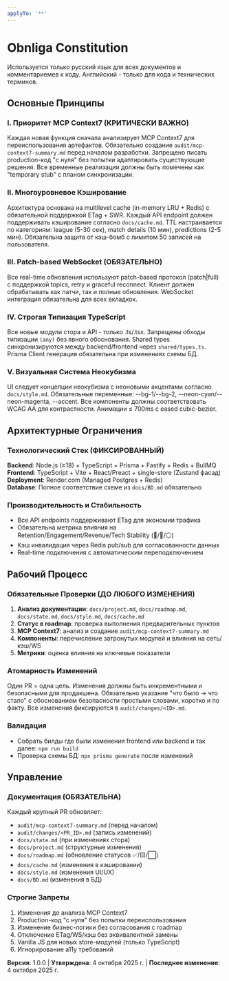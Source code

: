 ```yaml
---
applyTo: '**'
---
```

# Obnliga Constitution
<!-- Футбольная лига Обнинска - Telegram WebApp -->
Используется только русский язык для всех документов и комментариемев к коду. Английский - только для кода и технических терминов.

## Основные Принципы

### I. Приоритет MCP Context7 (КРИТИЧЕСКИ ВАЖНО)
Каждая новая функция сначала анализирует MCP Context7 для переиспользования артефактов. Обязательно создание `audit/mcp-context7-summary.md` перед началом разработки. Запрещено писать production-код "с нуля" без попытки адаптировать существующие решения. Все временные реализации должны быть помечены как "temporary stub" с планом синхронизации.

### II. Многоуровневое Кэширование
Архитектура основана на multilevel cache (in-memory LRU + Redis) с обязательной поддержкой ETag + SWR. Каждый API endpoint должен поддерживать кэширование согласно `docs/cache.md`. TTL настраивается по категориям: league (5-30 сек), match details (10 мин), predictions (2-5 мин). Обязательна защита от кэш-бомб с лимитом 50 записей на пользователя.

### III. Patch-based WebSocket (ОБЯЗАТЕЛЬНО)
Все real-time обновления используют patch-based протокол (patch|full) с поддержкой topics, retry и graceful reconnect. Клиент должен обрабатывать как патчи, так и полные обновления. WebSocket интеграция обязательна для всех вкладкок.

### IV. Строгая Типизация TypeScript
Все новые модули стора и API - только .ts/.tsx. Запрещены обходы типизации `(any)` без явного обоснования. Shared types синхронизируются между backend/frontend через `shared/types.ts`. Prisma Client генерация обязательна при изменениях схемы БД.

### V. Визуальная Система Неокубизма
UI следует концепции неокубизма с неоновыми акцентами согласно `docs/style.md`. Обязательные переменные: --bg-1/--bg-2, --neon-cyan/--neon-magenta, --accent. Все компоненты должны соответствовать WCAG AA для контрастности. Анимации ≤ 700ms с eased cubic-bezier.

## Архитектурные Ограничения

### Технологический Стек (ФИКСИРОВАННЫЙ)
**Backend**: Node.js (≥18) + TypeScript + Prisma + Fastify + Redis + BullMQ  
**Frontend**: TypeScript + Vite + React/Preact + single-store (Zustand фасад)  
**Deployment**: Render.com (Managed Postgres + Redis)  
**Database**: Полное соответствие схеме из `docs/BD.md` обязательно

### Производительность и Стабильность
- Все API endpoints поддерживают ETag для экономии трафика
- Обязательна метрика влияния на Retention/Engagement/Revenue/Tech Stability (🔴/🔵/⚪)
- Кэш инвалидация через Redis pub/sub для согласованности данных
- Real-time подключения с автоматическим переподключением

## Рабочий Процесс

### Обязательные Проверки (ДО ЛЮБОГО ИЗМЕНЕНИЯ)
1. **Анализ документации**: `docs/project.md`, `docs/roadmap.md`, `docs/state.md`, `docs/style.md`, `docs/cache.md`
2. **Статус в roadmap**: проверка выполнения предварительных пунктов
3. **MCP Context7**: анализ и создание `audit/mcp-context7-summary.md`
4. **Компоненты**: перечисление затронутых модулей и влияния на сеть/кэш/WS
5. **Метрики**: оценка влияния на ключевые показатели

### Атомарность Изменений
Один PR = одна цель. Изменения должны быть инкрементными и безопасными для продакшена. Обязательно указание "что было → что стало" с обоснованием безопасности простыми словами, коротко и по факту. Все изменения фиксируются в `audit/changes/<ID>.md`.

### Валидация
- Собрать билды где были изменения frontend или backend и так далее: `npm run build`
- Проверка схемы БД: `npx prisma generate` после изменений

## Управление

### Документация (ОБЯЗАТЕЛЬНА)
Каждый крупный PR обновляет:
- `audit/mcp-context7-summary.md` (перед началом)
- `audit/changes/<PR_ID>.md` (запись изменений)
- `docs/state.md` (при изменениях стора)
- `docs/project.md` (структурные изменения)
- `docs/roadmap.md` (обновление статусов ✅/🟨/⬜)
- `docs/cache.md` (изменения в кэшировании)
- `docs/style.md` (изменения UI/UX)
- `docs/BD.md` (изменения в БД)

### Строгие Запреты
1. Изменения до анализа MCP Context7
2. Production-код "с нуля" без попытки переиспользования
3. Изменение бизнес-логики без согласования с roadmap
4. Отключение ETag/WS/кэш без эквивалентной замены
5. Vanilla JS для новых store-модулей (только TypeScript)
6. Игнорирование a11y требований

**Версия**: 1.0.0 | **Утверждена**: 4 октября 2025 г. | **Последнее изменение**: 4 октября 2025 г.
